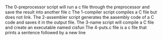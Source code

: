 The 0-preprocessor script will run a c file through the preprocessor and save the result into another file c
The 1-compiler script compiles a C file but does not link.
The 2-assembler script generates the aasembly code of a C code and saves it in the output file.
The 3-name script will compile a C file and create an executable named cisfun
The 4-puts.c file is a c file that prints a sentence followed by a new line
